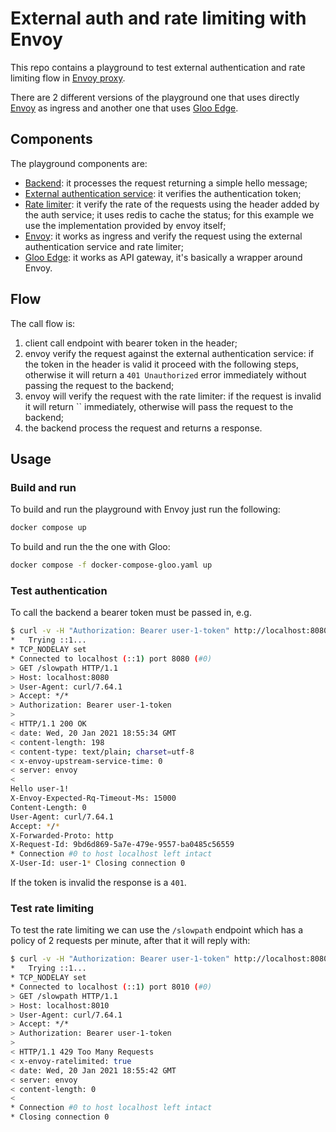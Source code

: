 # External auth and rate limiting with Envoy

This repo contains a playground to test external authentication and rate
limiting flow in [Envoy proxy](https://envoyproxy.io/).

There are 2 different versions of the playground one that uses directly
[Envoy](https://envoyproxy.io/) as ingress and another one that uses
[Gloo Edge](https://www.solo.io/products/gloo-edge/).

## Components

The playground components are:

* [Backend](./backend/): it processes the request returning a simple hello
  message;
* [External authentication service](./extauth/): it verifies the authentication
  token;
* [Rate limiter](https://github.com/envoyproxy/ratelimit): it verify the rate of
  the requests using the header added by the auth service; it uses redis to
  cache the status; for this example we use the implementation provided by envoy
  itself;
* [Envoy](https://envoyproxy.io/): it works as ingress and verify the request
  using the external authentication service and rate limiter;
* [Gloo Edge](https://www.solo.io/products/gloo-edge/): it works as API gateway,
  it's basically a wrapper around Envoy.

## Flow

The call flow is:

1. client call endpoint with bearer token in the header;
2. envoy verify the request against the external authentication service: if the
   token in the header is valid it proceed with the following steps, otherwise
   it will return a `401 Unauthorized` error immediately without passing the
   request to the backend;
3. envoy will verify the request with the rate limiter: if the request is
   invalid it will return `` immediately, otherwise will pass the request to
   the backend;
4. the backend process the request and returns a response.

## Usage

### Build and run

To build and run the playground with Envoy just run the following:

```sh
docker compose up
```

To build and run the the one with Gloo:

```sh
docker compose -f docker-compose-gloo.yaml up
```

### Test authentication

To call the backend a bearer token must be passed in, e.g.

```sh
$ curl -v -H "Authorization: Bearer user-1-token" http://localhost:8080
*   Trying ::1...
* TCP_NODELAY set
* Connected to localhost (::1) port 8080 (#0)
> GET /slowpath HTTP/1.1
> Host: localhost:8080
> User-Agent: curl/7.64.1
> Accept: */*
> Authorization: Bearer user-1-token
>
< HTTP/1.1 200 OK
< date: Wed, 20 Jan 2021 18:55:34 GMT
< content-length: 198
< content-type: text/plain; charset=utf-8
< x-envoy-upstream-service-time: 0
< server: envoy
<
Hello user-1!
X-Envoy-Expected-Rq-Timeout-Ms: 15000
Content-Length: 0
User-Agent: curl/7.64.1
Accept: */*
X-Forwarded-Proto: http
X-Request-Id: 9bd6d869-5a7e-479e-9557-ba0485c56559
* Connection #0 to host localhost left intact
X-User-Id: user-1* Closing connection 0
```

If the token is invalid the response is a `401`.

### Test rate limiting

To test the rate limiting we can use the `/slowpath` endpoint which has a policy
of 2 requests per minute, after that it will reply with:

```sh
$ curl -v -H "Authorization: Bearer user-1-token" http://localhost:8080/slowpath
*   Trying ::1...
* TCP_NODELAY set
* Connected to localhost (::1) port 8010 (#0)
> GET /slowpath HTTP/1.1
> Host: localhost:8010
> User-Agent: curl/7.64.1
> Accept: */*
> Authorization: Bearer user-1-token
>
< HTTP/1.1 429 Too Many Requests
< x-envoy-ratelimited: true
< date: Wed, 20 Jan 2021 18:55:42 GMT
< server: envoy
< content-length: 0
<
* Connection #0 to host localhost left intact
* Closing connection 0
```
